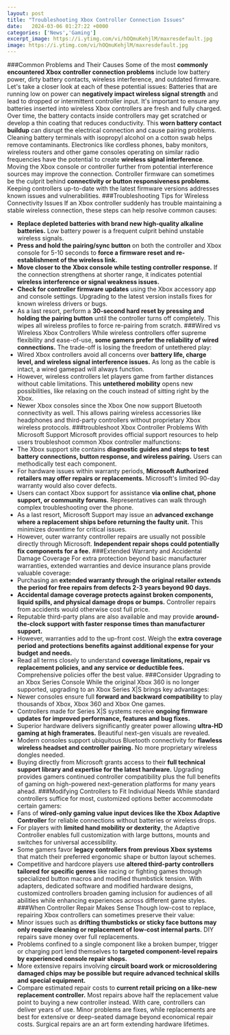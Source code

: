 ```yaml
---
layout: post
title: "Troubleshooting Xbox Controller Connection Issues"
date:   2024-03-06 01:27:22 +0000
categories: ['News','Gaming']
excerpt_image: https://i.ytimg.com/vi/hOQmuKehjlM/maxresdefault.jpg
image: https://i.ytimg.com/vi/hOQmuKehjlM/maxresdefault.jpg
---
```


###Common Problems and Their Causes
Some of the most **commonly encountered Xbox controller connection problems** include low battery power, dirty battery contacts, wireless interference, and outdated firmware. Let's take a closer look at each of these potential issues:
Batteries that are running low on power can **negatively impact wireless signal strength** and lead to dropped or intermittent controller input. It's important to ensure any batteries inserted into wireless Xbox controllers are fresh and fully charged. 
Over time, the battery contacts inside controllers may get scratched or develop a thin coating that reduces conductivity. This **worn battery contact buildup** can disrupt the electrical connection and cause pairing problems. Cleaning battery terminals with isopropyl alcohol on a cotton swab helps remove contaminants. 
Electronics like cordless phones, baby monitors, wireless routers and other game consoles operating on similar radio frequencies have the potential to create **wireless signal interference**. Moving the Xbox console or controller further from potential interference sources may improve the connection. 
Controller firmware can sometimes be the culprit behind **connectivity or button responsiveness problems**. Keeping controllers up-to-date with the latest firmware versions addresses known issues and vulnerabilities.
###Troubleshooting Tips for Wireless Connectivity Issues
If an Xbox controller suddenly has trouble maintaining a stable wireless connection, these steps can help resolve common causes:
- **Replace depleted batteries with brand new high-quality alkaline batteries.** Low battery power is a frequent culprit behind unstable wireless signals. 
- **Press and hold the pairing/sync button** on both the controller and Xbox console for 5-10 seconds to **force a firmware reset and re-establishment of the wireless link.** 
- **Move closer to the Xbox console while testing controller response.** If the connection strengthens at shorter range, it indicates potential **wireless interference or signal weakness issues.** 
- **Check for controller firmware updates** using the Xbox accessory app and console settings. Upgrading to the latest version installs fixes for known wireless drivers or bugs.
- As a last resort, perform a **30-second hard reset by pressing and holding the pairing button** until the controller turns off completely. This wipes all wireless profiles to force re-pairing from scratch.
###Wired vs Wireless Xbox Controllers
While wireless controllers offer supreme flexibility and ease-of-use, **some gamers prefer the reliability of wired connections.** The trade-off is losing the freedom of untethered play:
- Wired Xbox controllers avoid all concerns over **battery life, charge level, and wireless signal interference issues.** As long as the cable is intact, a wired gamepad will always function.
- However, wireless controllers let players game from farther distances without cable limitations. This **untethered mobility** opens new possibilities, like relaxing on the couch instead of sitting right by the Xbox. 
- Newer Xbox consoles since the Xbox One now support Bluetooth connectivity as well. This allows pairing wireless accessories like headphones and third-party controllers without proprietary Xbox wireless protocols.
###troubleshoot Xbox Controller Problems With Microsoft Support 
Microsoft provides official support resources to help users troubleshoot common Xbox controller malfunctions:
- The Xbox support site contains **diagnostic guides and steps to test battery connections, button response, and wireless pairing.** Users can methodically test each component.
- For hardware issues within warranty periods, **Microsoft Authorized retailers may offer repairs or replacements.** Microsoft's limited 90-day warranty would also cover defects. 
- Users can contact Xbox support for assistance **via online chat, phone support, or community forums.** Representatives can walk through complex troubleshooting over the phone.
- As a last resort, Microsoft Support may issue an **advanced exchange where a replacement ships before returning the faulty unit.** This minimizes downtime for critical issues.
- However, outer warranty controller repairs are usually not possible directly through Microsoft. **Independent repair shops could potentially fix components for a fee.**
###Extended Warranty and Accidental Damage Coverage 
For extra protection beyond basic manufacturer warranties, extended warranties and device insurance plans provide valuable coverage:
- Purchasing an **extended warranty through the original retailer extends the period for free repairs from defects 2-3 years beyond 90 days.** 
- **Accidental damage coverage protects against broken components, liquid spills, and physical damage drops or bumps.** Controller repairs from accidents would otherwise cost full price. 
- Reputable third-party plans are also available and may provide **around-the-clock support with faster response times than manufacturer support.**
- However, warranties add to the up-front cost. Weigh the **extra coverage period and protections benefits against additional expense for your budget and needs.**
- Read all terms closely to understand **coverage limitations, repair vs replacement policies, and any service or deductible fees.** Comprehensive policies offer the best value.
###Consider Upgrading to an Xbox Series Console
While the original Xbox 360 is no longer supported, upgrading to an Xbox Series X|S brings key advantages:
- Newer consoles ensure full **forward and backward compatibility** to play thousands of Xbox, Xbox 360 and Xbox One games.
- Controllers made for Series X|S systems receive **ongoing firmware updates for improved performance, features and bug fixes.**
- Superior hardware delivers significantly greater power allowing **ultra-HD gaming at high framerates.** Beautiful next-gen visuals are revealed. 
- Modern consoles support ubiquitous Bluetooth connectivity for **flawless wireless headset and controller pairing.** No more proprietary wireless dongles needed.
- Buying directly from Microsoft grants access to their **full technical support library and expertise for the latest hardware.**
Upgrading provides gamers continued controller compatibility plus the full benefits of gaming on high-powered next-generation platforms for many years ahead.
###Modifying Controllers to Fit Individual Needs
While standard controllers suffice for most, customized options better accommodate certain gamers:
- Fans of **wired-only gaming value input devices like the Xbox Adaptive Controller** for reliable connections without batteries or wireless drops. 
- For players with **limited hand mobility or dexterity**, the Adaptive Controller enables full customization with large buttons, mounts and switches for universal accessibility. 
- Some gamers favor **legacy controllers from previous Xbox systems** that match their preferred ergonomic shape or button layout schemes. 
- Competitive and hardcore players use **altered third-party controllers tailored for specific genres** like racing or fighting games through specialized button macros and modified thumbstick tension.
With adapters, dedicated software and modified hardware designs, customized controllers broaden gaming inclusion for audiences of all abilities while enhancing experiences across different game styles.
###When Controller Repair Makes Sense
Though low-cost to replace, repairing Xbox controllers can sometimes preserve their value:
- Minor issues such as **drifting thumbsticks or sticky face buttons may only require cleaning or replacement of low-cost internal parts.** DIY repairs save money over full replacements. 
- Problems confined to a single component like a broken bumper, trigger or charging port lend themselves to **targeted component-level repairs by experienced console repair shops.**
- More extensive repairs involving **circuit board work or microsoldering damaged chips may be possible but require advanced technical skills and special equipment.**
- Compare estimated repair costs to **current retail pricing on a like-new replacement controller.** Most repairs above half the replacement value point to buying a new controller instead.
With care, controllers can deliver years of use. Minor problems are fixes, while replacements are best for extensive or deep-seated damage beyond economical repair costs. Surgical repairs are an art form extending hardware lifetimes.